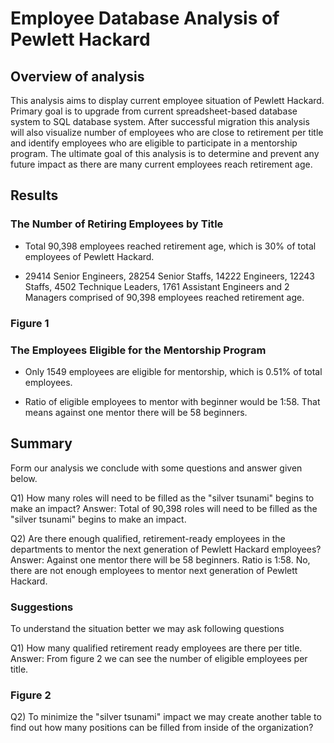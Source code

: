 # Employee Database Analysis of Pewlett Hackard

## Overview of analysis

This analysis aims to display current employee situation of Pewlett Hackard. Primary goal is to upgrade from current spreadsheet-based database system to SQL database system. After successful migration this analysis will also visualize number of employees who are close to retirement per title and identify employees who are eligible to participate in a mentorship program. The ultimate goal of this analysis is to determine and prevent any future impact as there are many current 
employees reach retirement age.  

## Results

### The Number of Retiring Employees by Title
*	Total 90,398 employees reached retirement age, which is 30% of total employees of Pewlett Hackard.

*	29414 Senior Engineers, 28254 Senior Staffs, 14222 Engineers, 12243 Staffs, 4502 Technique Leaders, 1761 Assistant Engineers and 2 Managers comprised of 90,398 employees reached retirement age.

### Figure 1 
 
### The Employees Eligible for the Mentorship Program
*	Only 1549 employees are eligible for mentorship, which is 0.51% of total employees.

*	Ratio of eligible employees to mentor with beginner would be 1:58. That means against one mentor there will be 58 beginners.   

## Summary
Form our analysis we conclude with some questions and answer given below.

Q1) How many roles will need to be filled as the "silver tsunami" begins to make an impact?
Answer: Total of 90,398 roles will need to be filled as the "silver tsunami" begins to make an impact. 

Q2) Are there enough qualified, retirement-ready employees in the departments to mentor the next generation of Pewlett Hackard employees?
Answer: Against one mentor there will be 58 beginners. Ratio is 1:58. No, there are not enough employees to mentor next generation of Pewlett Hackard.

### Suggestions 
To understand the situation better we may ask following questions

Q1) How many qualified retirement ready employees are there per title.
Answer: From figure 2 we can see the number of eligible employees per title.

### Figure 2
 
 Q2) To minimize the "silver tsunami" impact we may create another table to find out how many positions can be filled from inside of the organization? 
